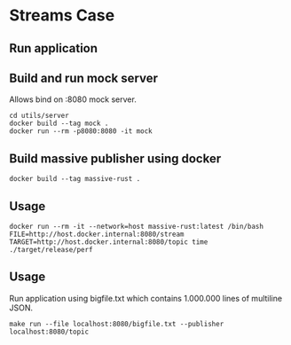 # Streams Case

## Run application


## Build and run mock server
Allows bind on :8080 mock server.
```
cd utils/server
docker build --tag mock .
docker run --rm -p8080:8080 -it mock
```

## Build massive publisher using docker
``` 
docker build --tag massive-rust .
```

## Usage
```
docker run --rm -it --network=host massive-rust:latest /bin/bash
FILE=http://host.docker.internal:8080/stream TARGET=http://host.docker.internal:8080/topic time ./target/release/perf
```


## Usage
Run application using bigfile.txt which contains 1.000.000 lines of multiline JSON.
```
make run --file localhost:8080/bigfile.txt --publisher localhost:8080/topic
```

